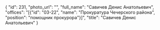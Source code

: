 {
    "id": 231,
    "photo_url": "",
    "full_name": "Савичев Денис Анатольевич",
    "offices": "[{\"id\": \"03-22\", \"name\": \"Прокуратура Чечерского района\", \"position\": \"помощник прокурора\"}]",
    "title": "Савичев Денис Анатольевич"
}